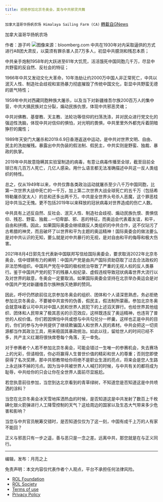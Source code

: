 ```yaml
---
title: 拒绝参加北京冬奥会，莫与中共邪灵共舞
---
```

`加拿大温哥华扬帆农场 Himalaya Sailing Farm (CA)` [轉載自GNews](https://gnews.org/zh-hans/1920983/)

加拿大温哥华扬帆农场

作者：游子吟
![](https://assets.gnews.org/wp-content/uploads/2022/01/bloomberg.com_cr.jpg)图像来源：bloomberg.com
中共在1930年对内采取逼供的方式进行AB团大肃反，以莫须有罪杀害人员7万多人，初显中共臆测和残忍本质；

中共亲手炮制1958年的大跃进至61年大饥荒，活活饿死中国同胞几千万，尽显中共野蛮的反自然、反社会的特征；

1966年中共又发动文化大革命，10年浩劫让约2000万中国人非正常死亡，中共以泯灭人性、制造社会歧视和宣扬暴力彻底摧毁了传统中国文化，彰显中共野蛮无德的匪气特性；

1959年中共对西藏同胞种族大屠杀，以及当下对新疆维吾尔族200百万人的集中营，中共大搞民族对立分裂，煽动民族仇恨，体现中共邪恶灵魂；

中共对佛教、基督教、天主教、法轮功等信仰的扫荡洗涤，并对民众进行党文化的强迫性洗脑，体现中共对信仰的惧怕，对光明的畏惧，中共里里外外都充斥着阴暗狰狞的魔性；

1989年天安门大屠杀和2019.6.9日香港返送中运动，是中共对世界文明、自由、民主的洗劫摧残。暴露出中共伪装的假法制、假民主，中共实则是野蛮、独裁、暴政的执掌。

2019年中共故意隐瞒其实验室制造的病毒，有意让病毒传播至全球，截至目前全球已有几百万人死亡，几亿人感染。用什么语言都无法准确描述中共这一反人类组织的特性。

总之，仅从1949年以来，中共仅靠各类政治运动就屠杀至少八千万中国同胞，比第一次世界大战中死亡的一千万，加上第二次世界大战全球死亡的五千万（包括希特勒屠杀犹太人）的总和还多出两千万。中共是全世界头号杀人恶魔，这个罪恶桂冠中共当之无愧。更不包括2019年以来释放的冠状病毒对世界造成的伤亡人数。

中共具有上述反自然、反社会、泯灭人性、制造社会歧视、煽动民族仇恨、畏惧信仰、残忍、野蛮、独裁…一切卑鄙、邪、恶的特征，而奥运会代表着友谊，和平，自由和拼搏。因此，如果国际奥委会继续跟反人类组织的中共合作，这不仅玷污了古希腊的神灵，而且破坏了以世界和平为主题的奥运精神！国际奥委会的做法要么是对中共认识的无知，要么就是对中共暴行的无视，是对自由和平的侮辱和极大伤害。

2021年8月4日郭先生代表新中国联邦写信给国际奥委会，要求取消2022年北京冬奥会，信中铿锵有力的阐明：中国共产党是由共产国际资助窃取了过去合法政权的非法恐怖组织。中国共产党在中国的极权统治导致了严重的无视人权的反人类暴行。鉴于中国共产党的犯下的残暴人权纪录、虚假违规导致冠状病毒世界大流行以及对世界的敌意，冬奥会一定要取消。如果国际奥委会坚持在北京举办奥运会是对中国共产党对新疆维吾尔族种族灭绝罪的赞同。

因此，呼吁仍然欲前往北京参加冬奥会的组织、团体和个人请深思熟虑，务必拒绝参加北京冬奥会，不要被中共宣传的伪善，假民主，假法制所蒙蔽。参加北京冬奥会就意味着认可中共对中国人民和世界人民犯下的上述滔天罪行。也给世界其他组织、团体和人民带来了极其恶劣的示范效应，这样既违反了奥运精神，也违背了普世的人权价值。你们若因惧怕中共或想与中共勾兑分一杯羹，这样也正是中共的目的，你们的参与为中共提供了继续欺骗国人和世界人民的素材。中共会把这一切资源都当作其政治工具，用来稳固其暴政统治。如此以往，留给世人的时间已经不多，共产主义红潮将很快席卷每个角落，无一幸免。

对于参赛者个人若不参加北京冬奥会，可能会错过一生唯一的参赛机会，失去赛场上的光彩，但请相信，你必将赢得人生普世价值的精彩和世人的尊重；否则您即使获得了名次奖牌，那中共邪教带给你将绝不是职业生涯的亮点，将来会是您人生路上永远抹不掉的污点。因为当中共被世界人人喊打的时候，与中共有关的都将成为耻辱，中共给你的只会让你在全世界人面前尽显尴尬。

若您执意前往参加，当您到达北京看到的青草绿树，不知道您是否知道这是中共喷洒的涂料？

当您在北京冬奥会冰天雪地挥洒热血的时候，是否知道这是中共发射了数百上千枚碘化银火箭弹进行人工降雪控制的天气？这给周边的国家以及生态大气带来多少危害和影响？

当您与中共官员觥筹交错时，是否知道仅仅为了这一刻，中国有成千上万的人有家不能回？

正义与邪恶只有一步之遥，善与恶只是一念之差。远离中共，那您就是在与正义同行。

* * *

编辑，发布：月亮之上

 

免责声明：本文内容仅代表作者个人观点，平台不承担任何法律风险。

- [ROL Foundation](https://rolfoundation.org/)
- [ROL Society](https://rolsociety.org/)
- [Terms of use](https://gnews.org/terms-of-use-3/)
- [Privacy Policy](https://gnews.org/privacy-policy/)
